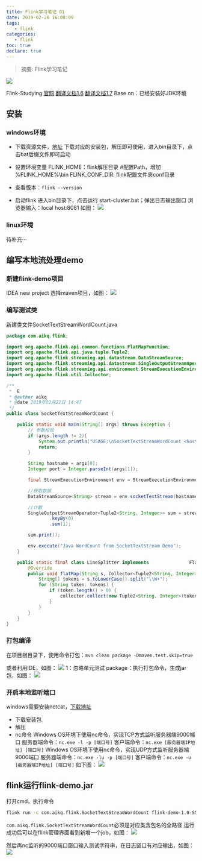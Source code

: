 ```yaml
---
title: Flink学习笔记 01
date: 2019-02-26 16:08:09
tags:
   - flink
categories:
   - flink
toc: true
declare: true
---
```

> 摘要: Flink学习笔记

![](https://raw.githubusercontent.com/aikaiqiang/aikq-blog-comments/master/notepic/StockSnap_T2VQ2QPA3R.jpg)
<!-- more -->
Flink-Studying
[官网](https://flink.apache.org/)
[翻译文档1.6](http://flink-cn.shinonomelab.com/)
[翻译文档1.7](https://flink.sojb.cn/)
Base on：已经安装好JDK环境

## 安装
### windows环境
- 下载资源文件，[地址](https://flink.apache.org/downloads.html)
下载对应的安装包，解压即可使用，进入bin目录下，点击bat后缀文件即可启动

- 设置环境变量
FLINK_HOME：flink解压目录  #配置Path，增加 %FLINK_HOME%\bin
FLINK_CONF_DIR: flink配置文件夹conf目录

- 查看版本：`flink --version`

- 启动flink
进入bin目录下，点击运行 start-cluster.bat；弹出日志输出窗口
浏览器输入：local host:8081 如图：
![](https://raw.githubusercontent.com/aikaiqiang/aikq-blog-comments/master/notepic/20190222171343.png)


### linux环境
待补充···


## 编写本地流处理demo
### 新建flink-demo项目
IDEA new project 选择maven项目，如图：
![](https://raw.githubusercontent.com/aikaiqiang/aikq-blog-comments/master/notepic/20190222171900.png)

### 编写测试类
新建类文件SocketTextStreamWordCount.java
```Java
package com.aikq.flink;

import org.apache.flink.api.common.functions.FlatMapFunction;
import org.apache.flink.api.java.tuple.Tuple2;
import org.apache.flink.streaming.api.datastream.DataStreamSource;
import org.apache.flink.streaming.api.datastream.SingleOutputStreamOperator;
import org.apache.flink.streaming.api.environment.StreamExecutionEnvironment;
import org.apache.flink.util.Collector;

/**
 *  E
 * @author aikq
 * @date 2019年02月22日 14:47
 */
public class SocketTextStreamWordCount {

	public static void main(String[] args) throws Exception {
		// 参数校验
		if (args.length != 2){
			System.out.println("USAGE:\nSocketTextStreamWordCount <hostname> <port>");
			return;
		}

		String hostname = args[0];
		Integer port = Integer.parseInt(args[1]);

		final StreamExecutionEnvironment env = StreamExecutionEnvironment.getExecutionEnvironment();

		//获取数据
		DataStreamSource<String> stream = env.socketTextStream(hostname, port);

		//计数
		SingleOutputStreamOperator<Tuple2<String, Integer>> sum = stream.flatMap(new LineSplitter())
				.keyBy(0)
				.sum(1);

		sum.print();

		env.execute("Java WordCount from SocketTextStream Demo");
	}

	public static final class LineSplitter implements 				FlatMapFunction<String, Tuple2<String, Integer>> {
		@Override
		public void flatMap(String s, Collector<Tuple2<String, Integer>> collector) {
			String[] tokens = s.toLowerCase().split("\\W+");
			for (String token: tokens) {
				if (token.length() > 0) {
					collector.collect(new Tuple2<String, Integer>(token, 1));
				}
			}
		}
	}
}

```
### 打包编译
在项目根目录下，使用命令打包：`mvn clean package -Dmaven.test.skip=true`

或者利用IDE，如图：
![](https://raw.githubusercontent.com/aikaiqiang/aikq-blog-comments/master/notepic/20190222172615.png)
1：忽略单元测试
package：执行打包命令，生成jar包，如图：
![](https://raw.githubusercontent.com/aikaiqiang/aikq-blog-comments/master/notepic/20190222175501.png)


### 开启本地监听端口
windows需要安装netcat，[下载地址](https://eternallybored.org/misc/netcat/)
- 下载安装包
- 解压
- nc命令
Windows OS环境下使用nc命令，实现TCP方式监听服务器端9000端口
服务器端命令：`nc.exe -l -p [端口号]`
客户端命令：`nc.exe [服务器端IP地址] [端口号]`
Windows OS环境下使用nc命令，实现UDP方式监听服务器端9000端口
服务器端命令：`nc.exe -lu -p [端口号]`
客户端命令：`nc.exe -u [服务器端IP地址] [端口号]`
如下图：
![](https://raw.githubusercontent.com/aikaiqiang/aikq-blog-comments/master/notepic/20190222174153.png)


## flink运行flink-demo.jar
打开cmd，执行命令
```bash
flink run -c com.aikq.flink.SocketTextStreamWordCount flink-demo-1.0-SNAPSHOT.jar 127.0.0.1 9000
```
`com.aikq.flink.SocketTextStreamWordCount`必须是对应类含包名的全路径
运行成功后可以在flink管理界面看到新增一个job，如图：
![](https://raw.githubusercontent.com/aikaiqiang/aikq-blog-comments/master/notepic/20190222175135.png)

然后再nc监听的9000端口窗口输入测试字符串，在日志窗口有对应输出，如图：
![](https://raw.githubusercontent.com/aikaiqiang/aikq-blog-comments/master/notepic/20190222175032.png)